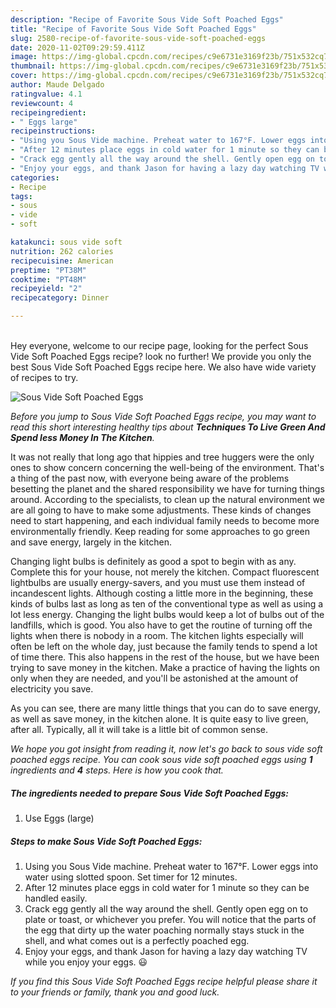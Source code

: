 ```yaml
---
description: "Recipe of Favorite Sous Vide Soft Poached Eggs"
title: "Recipe of Favorite Sous Vide Soft Poached Eggs"
slug: 2580-recipe-of-favorite-sous-vide-soft-poached-eggs
date: 2020-11-02T09:29:59.411Z
image: https://img-global.cpcdn.com/recipes/c9e6731e3169f23b/751x532cq70/sous-vide-soft-poached-eggs-recipe-main-photo.jpg
thumbnail: https://img-global.cpcdn.com/recipes/c9e6731e3169f23b/751x532cq70/sous-vide-soft-poached-eggs-recipe-main-photo.jpg
cover: https://img-global.cpcdn.com/recipes/c9e6731e3169f23b/751x532cq70/sous-vide-soft-poached-eggs-recipe-main-photo.jpg
author: Maude Delgado
ratingvalue: 4.1
reviewcount: 4
recipeingredient:
- " Eggs large"
recipeinstructions:
- "Using you Sous Vide machine. Preheat water to 167°F. Lower eggs into water using slotted spoon. Set timer for 12 minutes."
- "After 12 minutes place eggs in cold water for 1 minute so they can be handled easily."
- "Crack egg gently all the way around the shell. Gently open egg on to plate or toast, or whichever you prefer. You will notice that the parts of the egg that dirty up the water poaching normally stays stuck in the shell, and what comes out is a perfectly poached egg."
- "Enjoy your eggs, and thank Jason for having a lazy day watching TV while you enjoy your eggs. 😃"
categories:
- Recipe
tags:
- sous
- vide
- soft

katakunci: sous vide soft 
nutrition: 262 calories
recipecuisine: American
preptime: "PT38M"
cooktime: "PT48M"
recipeyield: "2"
recipecategory: Dinner

---
```

<br>
Hey everyone, welcome to our recipe page, looking for the perfect Sous Vide Soft Poached Eggs recipe? look no further! We provide you only the best Sous Vide Soft Poached Eggs recipe here. We also have wide variety of recipes to try.
<br>


![Sous Vide Soft Poached Eggs](https://img-global.cpcdn.com/recipes/c9e6731e3169f23b/751x532cq70/sous-vide-soft-poached-eggs-recipe-main-photo.jpg)

<i>Before you jump to Sous Vide Soft Poached Eggs recipe, you may want to read this short interesting healthy tips about 
<strong>Techniques To Live Green And Spend less Money In The Kitchen</strong>.</i>
</br>

It was not really that long ago that hippies and tree huggers were the only ones to show concern concerning the well-being of the environment. That's a thing of the past now, with everyone being aware of the problems besetting the planet and the shared responsibility we have for turning things around. According to the specialists, to clean up the natural environment we are all going to have to make some adjustments. These kinds of changes need to start happening, and each individual family needs to become more environmentally friendly. Keep reading for some approaches to go green and save energy, largely in the kitchen.

Changing light bulbs is definitely as good a spot to begin with as any. Complete this for your house, not merely the kitchen. Compact fluorescent lightbulbs are usually energy-savers, and you must use them instead of incandescent lights. Although costing a little more in the beginning, these kinds of bulbs last as long as ten of the conventional type as well as using a lot less energy. Changing the light bulbs would keep a lot of bulbs out of the landfills, which is good. You also have to get the routine of turning off the lights when there is nobody in a room. The kitchen lights especially will often be left on the whole day, just because the family tends to spend a lot of time there. This also happens in the rest of the house, but we have been trying to save money in the kitchen. Make a practice of having the lights on only when they are needed, and you'll be astonished at the amount of electricity you save.

As you can see, there are many little things that you can do to save energy, as well as save money, in the kitchen alone. It is quite easy to live green, after all. Typically, all it will take is a little bit of common sense.


<i>We hope you got insight from reading it, now let's go back to sous vide soft poached eggs recipe. You can cook sous vide soft poached eggs using <strong>1</strong> ingredients and <strong>4</strong> steps. Here is how you cook that.
</i>

##### The ingredients needed to prepare Sous Vide Soft Poached Eggs:

1. Use  Eggs (large)


##### Steps to make Sous Vide Soft Poached Eggs:

1. Using you Sous Vide machine. Preheat water to 167°F. Lower eggs into water using slotted spoon. Set timer for 12 minutes.
1. After 12 minutes place eggs in cold water for 1 minute so they can be handled easily.
1. Crack egg gently all the way around the shell. Gently open egg on to plate or toast, or whichever you prefer. You will notice that the parts of the egg that dirty up the water poaching normally stays stuck in the shell, and what comes out is a perfectly poached egg.
1. Enjoy your eggs, and thank Jason for having a lazy day watching TV while you enjoy your eggs. 😃


<i>If you find this Sous Vide Soft Poached Eggs recipe helpful please share it to your friends or family, thank you and good luck.</i>
